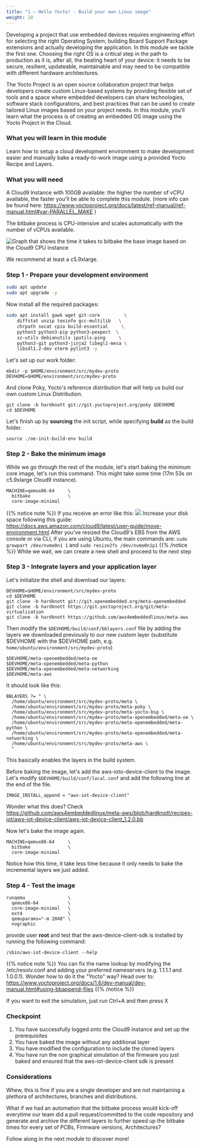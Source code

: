 ```yaml
---
title: "1 – Hello Yocto! - Build your own Linux image"
weight: 10
---
```

Developing a project that use embedded devices requires engineering effort for selecting the right Operating System, building Board Support Package extensions and actually developing the application. In this module we tackle the first one. Choosing the right OS is a critical step in the path to production as it is, after all, the beating heart of your device: it needs to be secure, resilient, updateable, maintainable and may need to be compatible with different hardware architectures. 

The Yocto Project is an open source collaboration project that helps developers create custom Linux-based systems by providing flexible set of tools and a space where embedded developers can share technologies, software stack configurations, and best practices that can be used to create tailored Linux images based on your project needs. In this module, you’ll learn what the process is of creating an embedded OS image using the Yocto Project in the Cloud.

### What you will learn in this module

Learn how to setup a cloud development environment to make development easier and manually bake a ready-to-work image using a provided Yocto Recipe and Layers.

### What you will need

A Cloud9 Instance with 100GB available: the higher the number of vCPU available, the faster you'll be able to complete this module. (more info can be found here: https://www.yoctoproject.org/docs/latest/ref-manual/ref-manual.html#var-PARALLEL_MAKE )

The bitbake process is CPU-intensive and scales automatically with the number of vCPUs available.

![Graph that shows the time it takes to bitbake the base image based on the Cloud9 CPU instance](/images/01_hello_yocto_bitbaketimes.png)

We recommend at least a c5.9xlarge.

### Step 1 - Prepare your development environment
 
```bash
sudo apt update
sudo apt upgrade -y
```

Now install all the required packages:
```bash
sudo apt install gawk wget git-core         \
    diffstat unzip texinfo gcc-multilib   \
    chrpath socat cpio build-essential     \
    python3 python3-pip python3-pexpect  \
    xz-utils debianutils iputils-ping     \
    python3-git python3-jinja2 libegl1-mesa \
    libsdl1.2-dev xterm pylint3 -y
```

Let's set up our work folder:
```
mkdir -p $HOME/environment/src/mydev-proto
DEVHOME=$HOME/environment/src/mydev-proto
```

And clone Poky, Yocto's reference distribution that will help us build our own custom Linux Distribution.

```
git clone -b hardknott git://git.yoctoproject.org/poky $DEVHOME 
cd $DEVHOME
```

Let's finish up by __sourcing__ the init script, while specifying __build__ as the build folder.

```
source ./oe-init-build-env build 
```

### Step 2 - Bake the minimum image

While we go through the rest of the module, let's start baking the minimum core image, let's run this command.
This might take some time (17m 53s on c5.9xlarge Cloud9 instance).

```
MACHINE=qemux86-64     \
  bitbake              \
  core-image-minimal
```

{{% notice note %}}
  If you receive an error like this: 
  ![](/images/01_hello_yocto_diskfull.png)
  Increase your disk space following this guide: https://docs.aws.amazon.com/cloud9/latest/user-guide/move-environment.html
  After you've resized the Cloud9's EBS from the AWS console or via CLI, if you are using Ubuntu, the main commands are:
  `sudo growpart /dev/nvme0n1 1`  and `sudo resize2fs /dev/nvme0n1p1` 
{{% /notice %}}
While we wait, we can create a new shell and proceed to the next step

### Step 3 - Integrate layers and your application layer

Let's initialize the shell and download our layers:
```
DEVHOME=$HOME/environment/src/mydev-proto
cd $DEVHOME
git clone -b hardknott git://git.openembedded.org/meta-openembedded
git clone -b hardknott https://git.yoctoproject.org/git/meta-virtualization
git clone -b hardknott https://github.com/aws4embeddedlinux/meta-aws
```

Then modify the `$DEVHOME/build/conf/bblayers.conf` file by adding the layers we downloaded previously to our new custom layer (substitute $DEVHOME with the $DEVHOME path, e.g. `home/ubuntu/environment/src/mydev-proto`)
```
$DEVHOME/meta-openembedded/meta-oe
$DEVHOME/meta-openembedded/meta-python
$DEVHOME/meta-openembedded/meta-networking
$DEVHOME/meta-aws
```

It should look like this:

```
BBLAYERS ?= " \
  /home/ubuntu/environment/src/mydev-proto/meta \
  /home/ubuntu/environment/src/mydev-proto/meta-poky \
  /home/ubuntu/environment/src/mydev-proto/meta-yocto-bsp \
  /home/ubuntu/environment/src/mydev-proto/meta-openembedded/meta-oe \
  /home/ubuntu/environment/src/mydev-proto/meta-openembedded/meta-python \
  /home/ubuntu/environment/src/mydev-proto/meta-openembedded/meta-networking \
  /home/ubuntu/environment/src/mydev-proto/meta-aws \
  "
```
This basically enables the layers in the build system.

Before baking the image, let's add the aws-ioto-device-client to the image.
Let's modify `$DEVHOME/build/conf/local.conf` and add the following line at the end of the file.
```
IMAGE_INSTALL_append = "aws-iot-device-client"
```

Wonder what this does? Check https://github.com/aws4embeddedlinux/meta-aws/blob/hardknott/recipes-iot/aws-iot-device-client/aws-iot-device-client_1.2.0.bb

Now let's bake the image again.

```
MACHINE=qemux86-64     \
  bitbake              \
  core-image-minimal
```

Notice how this time, it take less time because it only needs to bake the incremental layers we just added.

### Step 4 - Test the image


```
runqemu                \
  qemux86-64           \
  core-image-minimal   \
  ext4                 \
  qemuparams="-m 2048" \
  nographic
```

provide user __root__ and test that the aws-device-client-sdk is installed by running the following command:
```
/sbin/aws-iot-device-client --help
```

{{% notice note %}}
  You can fix the name lookup by modifying the /etc/resolv.conf and adding your preferred nameservers (e.g. 1.1.1.1 and 1.0.0.1). 
  Wonder how to do it the "Yocto" way? Head over to: https://www.yoctoproject.org/docs/1.6/dev-manual/dev-manual.html#using-bbappend-files
{{% /notice %}}


If you want to exit the simulation, just run Ctrl+A and then press X

### Checkpoint

1. You have successfully logged onto the Cloud9 instance and set up the prerequisites
1. You have baked the image without any additional layer
1. You have modified the configuration to include the cloned layers
1. You have run the non graphical simulation of the firmware you just baked and ensured that the aws-iot-device-client sdk is present

### Considerations
Whew, this is fine if you are a single developer and are not maintaining a plethora of architectures, branches and distributions.

What if we had an automation that the bitbake process would kick-off everytime our team did a pull request/committed to the code repository and generate and archive the different layers to further speed up the bitbake times for every set of PCBs, Firmware versions, Architectures?

Follow along in the next module to discover more!
